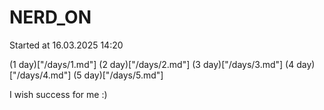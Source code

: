 # NERD_ON

Started at 16.03.2025  14:20

(1 day)["/days/1.md"]
(2 day)["/days/2.md"]
(3 day)["/days/3.md"]
(4 day)["/days/4.md"]
(5 day)["/days/5.md"]

I wish success for me :)
